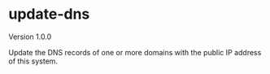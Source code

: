 # update-dns
Version 1.0.0

Update the DNS records of one or more domains with the public IP address of this system.
